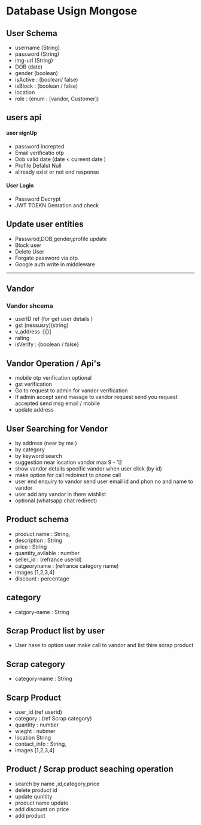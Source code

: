 # Database Usign Mongose

## User Schema

- username (String)
- password (String)
- img-url (String)
- DOB (date)
- gender (boolean)
- isActive : (boolean/ false)
- isBlock : (boolean / false)
- location
- role : (enum : [vandor, Customer])

## users api

#### user signUp

- password increpted
- Email verificatio otp
- Dob valid date (date < cureent date )
- Profile Defalut Null
- allready exist or not end response

#### User Login

- Password Decrypt
- JWT TOEKN Genration and check

## Update user entities

- Passwrod,DOB,gender,profile update
- Block user
- Delete User
- Forgate password via otp.
- Google auth write in middleware

---

## Vandor

### Vandor shcema

- userID ref (for get user details )
- gst (nessusry)(string)
- v_address :[{}]
- rating
- isVerify : {boolean / false}

## Vandor Operation / Api's

- mobile otp verification optional
- gst verification
- Go to request to admin for vandor verification
- If admin accept send massge to vandor request send you request accepted send msg email / mobile
- update address

## User Searching for Vendor

- by address (near by me )
- by category
- by keyword search
- suggestion near location vandor max 9 - 12
- show vandor details specific vandor when user click (by id)
- make option for call redoirect to phone call
- user end enquiry to vandor send user email id and phon no and name to vandor
- user add any vandor in there wishlist
- optional (whatsapp chat redirect)

## Product schema

- product name : String,
- description : String
- price : String
- quantity_avilable : number
- seller_id : (refrance userid)
- catgeoryname : (refrance category name)
- images [1,2,3,4]
- discount : percentage

## category

- catgory-name : String

## Scrap Product list by user

- User hase to option user make call to vandor and list thire scrap product

## Scrap category

- category-name : String

## Scarp Product

- user_id (ref userid)
- category : (ref Scrap category)
- quantity : number
- wieght : nubmer
- location String
- contact_info : String,
- images [1,2,3,4]

## Product / Scrap product seaching operation

- search by name ,id,category,price
- delete product id
- update qunitity
- product name update
- add discount on price
- add product
